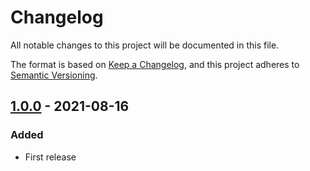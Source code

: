 # Changelog

All notable changes to this project will be documented in this file.

The format is based on [Keep a Changelog](https://keepachangelog.com/en/1.0.0/),
and this project adheres to [Semantic Versioning](https://semver.org/spec/v2.0.0.html).

## [1.0.0] - 2021-08-16

### Added

- First release

[1.0.0]: https://github.com/lxbrvr/alfred-keepassxc-workflow/releases/tag/1.0.0